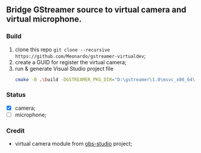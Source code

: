 ## Bridge GStreamer source to virtual camera and virtual microphone.

### Build
1. clone this repo `git clone --recursive https://github.com/Meonardo/gstreamer-virtualdev`;
2. create a GUID for register the virtual camera;
3. run & generate Visual Studio project file
   ```bash
   cmake -B .\build -DGSTREAMER_PKG_DIR="D:\gstreamer\1.0\msvc_x86_64\lib\pkgconfig" -DVIRTUALCAM_GUID="B2B95002-B4F6-4F0C-81C9-1E0CF8D384A2"
   ```  
### Status
- [x] camera;
- [ ] microphone;

### Credit
- virtual camera module from [obs-studio](https://github.com/obsproject/libdshowcapture) project;
